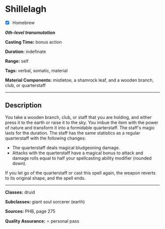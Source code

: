 # Shillelagh

- [x] Homebrew

***0th-level transmutation***

**Casting Time:** bonus action

**Duration:** indefinate

**Range:** self

**Tags:** verbal, somatic, material

**Material Components:** mistletoe, a shamrock leaf, and a wooden branch, club, or quarterstaff

---

## Description
You take a wooden branch, club, or staff that you are holding, and either press it to the earth or raise it to the sky. You imbue the item with the power of nature and transform it into a formidable quarterstaff. The staff's magic lasts for the duration. The staff has the same statistics as a regular quarterstaff with the following changes:
- The quarterstaff deals magical bludgeoning damage.
- Attacks with the quarterstaff have a magical bonus to attack and damage rolls equal to half your spellcasting ability modifier (rounded down).

If you let go of the quarterstaff or cast this spell again, the weapon reverts to its original shape, and the spell ends.

---

**Classes:** druid

**Subclasses:** giant soul sorcerer (earth)

**Sources:** PHB, page 275

**Quality Assurance:** :star: personal pass
